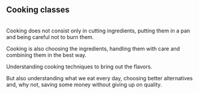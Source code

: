 ## Cooking classes
<br/>
Cooking does not consist only in cutting ingredients, putting them in a pan and being careful not to burn them.

Cooking is also choosing the ingredients, handling them with care and combining them in the best way.

Understanding cooking techniques to bring out the flavors.

But also understanding what we eat every day, choosing better alternatives and, why not, saving some money without giving up on quality.     